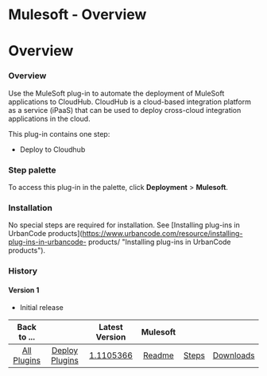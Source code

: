 
Mulesoft - Overview
===================

# Overview



### Overview




 Use the MuleSoft plug-in to automate the deployment of MuleSoft applications to CloudHub. CloudHub is
 a cloud-based integration platform as a service (iPaaS) that can be used to deploy cross-cloud integration applications
 in the cloud.


This plug-in contains one step:


* Deploy to Cloudhub


### Step palette


To access this plug-in in 
the palette, click **Deployment** > **Mulesoft**.


### Installation


No special steps are required for installation. 
See [Installing plug-ins in UrbanCode products](https://www.urbancode.com/resource/installing-plug-ins-in-urbancode-
products/ "Installing plug-ins in UrbanCode products").


### History


#### Version 1


* Initial release




|Back to ...||Latest Version|Mulesoft |||
| :---: | :---: | :---: | :---: | :---: | :---: |
|[All Plugins](../../index.md)|[Deploy Plugins](../README.md)|[1.1105366](https://raw.githubusercontent.com/UrbanCode/IBM-UCD-PLUGINS/main/files/mulesoft/plugins-mulesoft-1.1105366.zip)|[Readme](README.md)|[Steps](steps.md)|[Downloads](downloads.md)|
